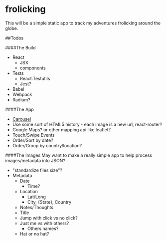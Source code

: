 # frolicking

This will be a simple static app to track my adventures frolicking around the globe.

##Todos

####The Build
- React
  - JSX
  - components
- Tests
  - React.Testutils
  - Jest?
- Babel
- Webpack
- Radium?


####The App
- [Carousel](https://github.com/hartzis/react-carousel)
- Use some sort of HTML5 history - each image is a new url, react-router?
- Google Maps? or other mapping api like leaflet?
- Touch/Swipe Events
- Order/Sort by date?
- Order/Group by country/location?


####The Images
May want to make a really simple app to help process images/metadata into JSON?

- "standardize files size"?
- Metadata
  - Date
    - Time?
  - Location
    - Lat/Long
    - City, {State}, Country
  - Notes/Thoughts
  - Title
  - Jump with click vs no click?
  - Just me vs with others?
    - Others names?
  - Hat or no hat?
